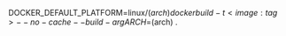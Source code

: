 DOCKER_DEFAULT_PLATFORM=linux/$(arch) docker build -t <image:tag> --no-cache --build-arg ARCH=$(arch) .



